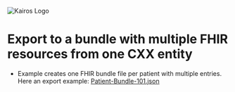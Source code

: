 ![Kairos Logo](https://www.kairos.de/app/uploads/kairos-logo-blue_iqvia.png "Kairos Logo")

Export to a bundle with multiple FHIR resources from one CXX entity
========================

* Example creates one FHIR bundle file per patient with multiple entries. Here an export example: [Patient-Bundle-101.json](Patient-bundle-101.json)
